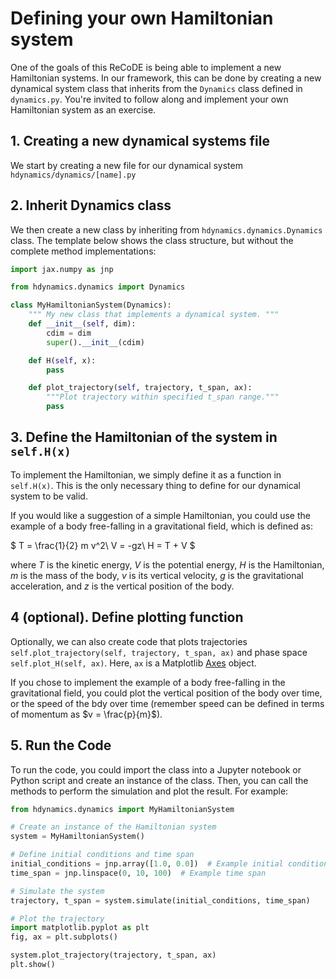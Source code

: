 # Defining your own Hamiltonian system

One of the goals of this ReCoDE is being able to implement a new Hamiltonian systems. In our framework, this can be done by creating a new dynamical system class that inherits from the `Dynamics` class defined in `dynamics.py`. You're invited to follow along and implement your own Hamiltonian system as an exercise.


## 1. Creating a new dynamical systems file

We start by creating a new file for our dynamical system `hdynamics/dynamics/[name].py`

## 2. Inherit Dynamics class

We then create a new class by inheriting from `hdynamics.dynamics.Dynamics` class. The template below shows the class structure, but without the complete method implementations:

```python
import jax.numpy as jnp

from hdynamics.dynamics import Dynamics

class MyHamiltonianSystem(Dynamics):
    """ My new class that implements a dynamical system. """
    def __init__(self, dim):
        cdim = dim
        super().__init__(cdim)

    def H(self, x):
        pass

    def plot_trajectory(self, trajectory, t_span, ax):
        """Plot trajectory within specified t_span range."""
        pass
```

## 3. Define the Hamiltonian of the system in `self.H(x)`

To implement the Hamiltonian, we simply define it as a function in `self.H(x)`.
This is the only necessary thing to define for our dynamical system to be valid.

If you would like a suggestion of a simple Hamiltonian, you could use the example of a body free-falling in a gravitational field, which is defined as:

$
T = \frac{1}{2} m v^2\\
V = -gz\\
H = T + V
$

where $T$ is the kinetic energy, $V$ is the potential energy, $H$ is the Hamiltonian, $m$ is the mass of the body, $v$ is its vertical velocity, $g$ is the gravitational acceleration, and $z$ is the vertical position of the body.

## 4 (optional). Define plotting function

Optionally, we can also create code that plots trajectories `self.plot_trajectory(self, trajectory, t_span, ax)` and phase space `self.plot_H(self, ax)`. Here, `ax` is a Matplotlib <a href="https://matplotlib.org/stable/api/axes_api.html">Axes</a> object.

If you chose to implement the example of a body free-falling in the gravitational field, you could plot the vertical position of the body over time, or the speed of the bdy over time (remember speed can be defined in terms of momentum as $v = \frac{p}{m}$).

## 5. Run the Code
To run the code, you could import the class into a Jupyter notebook or Python script and create an instance of the class. Then, you can call the methods to perform the simulation and plot the result. For example:

```python
from hdynamics.dynamics import MyHamiltonianSystem

# Create an instance of the Hamiltonian system
system = MyHamiltonianSystem()

# Define initial conditions and time span
initial_conditions = jnp.array([1.0, 0.0])  # Example initial conditions
time_span = jnp.linspace(0, 10, 100)  # Example time span

# Simulate the system
trajectory, t_span = system.simulate(initial_conditions, time_span)

# Plot the trajectory
import matplotlib.pyplot as plt
fig, ax = plt.subplots()

system.plot_trajectory(trajectory, t_span, ax)
plt.show()
```